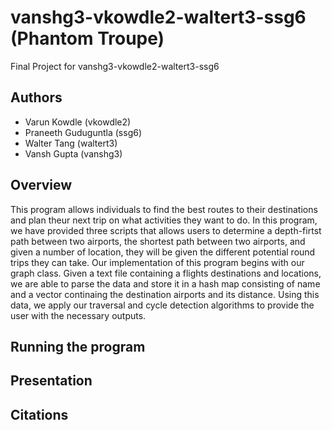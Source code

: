 # vanshg3-vkowdle2-waltert3-ssg6 (Phantom Troupe)
Final Project for vanshg3-vkowdle2-waltert3-ssg6

## Authors
- Varun Kowdle (vkowdle2)
- Praneeth Guduguntla (ssg6)
- Walter Tang (waltert3)
- Vansh Gupta (vanshg3)

## Overview
This program allows individuals to find the best routes to their destinations and plan theur next trip on what activities they want to do. In this program, we have provided three scripts that allows users to determine a depth-firtst path between two airports, the shortest path between two airports, and given a number of location, they will be given the different potential round trips they can take. Our implementation of this program begins with our graph class. Given a text file containing a flights destinations and locations, we are able to parse the data and store it in a hash map consisting of name and a vector continaing the destination airports and its distance. Using this data, we apply our traversal and cycle detection algorithms to provide the user with the necessary outputs. 

## Running the program

## Presentation

## Citations
